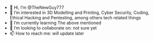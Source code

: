 - 👋 Hi, I’m @TheNewGuy777
- 👀 I’m interested in 3D Modelling and Printing, Cyber Security, Coding, Ethical Hacking and Pentesting, among others tech related things
- 🌱 I’m currently learning The above mentioned
- 💞️ I’m looking to collaborate on: not sure yet
- 📫 How to reach me: will update later

<!---
TheNewGuy777/TheNewGuy777 is a ✨ special ✨ repository because its `README.md` (this file) appears on your GitHub profile.
You can click the Preview link to take a look at your changes.
--->
